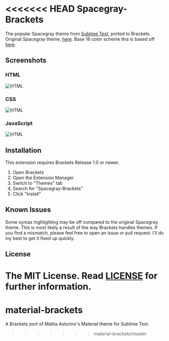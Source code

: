 <<<<<<< HEAD
Spacegray-Brackets
===

The popular Spacegray theme from [Sublime Text](http://sublimetext.com/), ported to Brackets.
Original Spacegray theme, [here](https://github.com/kkga/spacegray).
Base 16 color scheme this is based off [here](http://chriskempson.github.io/base16/#ocean).

Screenshots
---

### HTML
![HTML](screenshots/html.png)

### CSS
![HTML](screenshots/css.png)

### JavaScript
![HTML](screenshots/js.png)

Installation
---

This extension requires Brackets Release 1.0 or newer.

1. Open Brackets
2. Open the Extension Manager
3. Switch to "Themes" tab
4. Search for "Spacegray-Brackets"
5. Click "Install"

Known Issues
---
Some syntax highlighting may be off compared to the original Spacegray theme. This is most likely
a result of the way Brackets handles themes.
If you find a mismatch, please feel free to open an issue or pull request. I'll do my best to get
it fixed up quickly.

License
---

The MIT License. Read [LICENSE](LICENSE) for further information.
=======
# material-brackets
A Brackets port of Mattia Astorino's Material theme for Sublime Text.
>>>>>>> material-brackets/master
